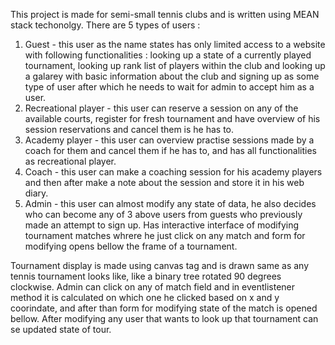 This project is made for semi-small tennis clubs and is written using MEAN stack techonolgy.
There are 5 types of users : 
  1. Guest - this user as the name states has only limited access to a website with following functionalities : looking up a state of a currently played tournament, looking up rank list of players within the club and looking up a galarey with basic information
     about the club and signing up as some type of user after which he needs to wait for admin to accept him as a user.
  2. Recreational player - this user can reserve a session on any of the available courts, register for fresh tournament and have overview of his session reservations and cancel them is he has to.
  3. Academy player - this user can overview practise sessions made by a coach for them and cancel them if he has to, and has all functionalities as recreational player.
  4. Coach - this user can make a coaching session for his academy players and then after make a note about the session and store it in his web diary.
  5. Admin - this user can almost modify any state of data, he also decides who can become any of 3 above users from guests who previously made an attempt to sign up. Has interactive interface of modifying tournament matches whrere he just click on any match
     and form for modifying opens bellow the frame of a tournament.

Tournament display is made using canvas tag and is drawn same as any tennis tournament looks like, like a binary tree rotated 90 degrees clockwise. Admin can click on any of match field and in eventlistener method it is calculated on which one he clicked
based on x and y coorindate, and after than form for modifying state of the match is opened bellow. After modifying any user that wants to look up that tournament can se updated state of tour.
